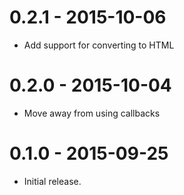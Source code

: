 # 0.2.1 - 2015-10-06

- Add support for converting to HTML

# 0.2.0 - 2015-10-04

- Move away from using callbacks

# 0.1.0 - 2015-09-25

- Initial release.
